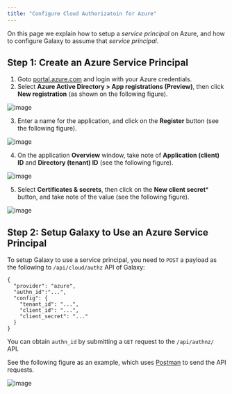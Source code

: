 ```yaml
---
title: "Configure Cloud Authorizatoin for Azure"
---
```


On this page we explain how to setup a *service principal* on Azure, and how to configure Galaxy to assume 
that *service principal*. 

## Step 1: Create an Azure Service Principal

1. Goto [portal.azure.com](portal.azure.com) and login with your Azure credentials. 
2. Select **Azure Active Directory > App registrations (Preview)**, then click **New registration** 
(as shown on the following figure).

  ![image](/src/cloud/authnz/azure/01.png)

3. Enter a name for the application, and click on the **Register** button (see the following figure).  

  ![image](/src/cloud/authnz/azure/02.png)

4. On the application **Overview** window, take note of **Application (client) ID** and **Directory (tenant) ID**
(see the following figure).

  ![image](/src/cloud/authnz/azure/03.png)

5. Select **Certificates & secrets**, then click on the **New client secret*** button, and take note of the value
(see the following figure).

  ![image](/src/cloud/authnz/azure/04.png)
  
## Step 2: Setup Galaxy to Use an Azure Service Principal

To setup Galaxy to use a service principal, you need to `POST` a payload as the following to 
`/api/cloud/authz` API of Galaxy: 

```
{
  "provider": "azure",
  "authn_id":"...",
  "config": {
  	"tenant_id": "...",
  	"client_id": "...",
  	"client_secret": "..."
  }
}
```

You can obtain `authn_id` by submitting a `GET` request to the `/api/authnz/` API. 

See the following figure as an example, which uses [Postman](https://www.getpostman.com) to send the API requests.

  ![image](/src/cloud/authnz/azure/05.png)